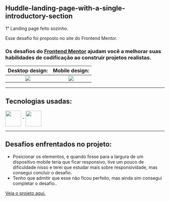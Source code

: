 ## Huddle-landing-page-with-a-single-introductory-section

1° Landing page feito sozinho.

Esse desafio foi proposto no site do Frontend Mentor.

### Os desafios do [Frontend Mentor](https://www.frontendmentor.io) ajudam você a melhorar suas habilidades de codificação ao construir projetos realistas. 

Desktop design:            |  Mobile design:
:-------------------------:|:-------------------------:
<img src="https://res.cloudinary.com/dz209s6jk/image/upload/q_auto:good,w_900/Challenges/yjly0l5ohx3f2kz6bbvg.jpg">  |  <img src="https://res.cloudinary.com/dz209s6jk/image/upload/q_auto:good,w_900/Challenges/i2c2mvyvdaoixis0yc2r.jpg">

---------------------------------------

## Tecnologias usadas:

<div>
  <img align = "center" width="50px" src = "https://cdn.jsdelivr.net/gh/devicons/devicon/icons/html5/html5-plain-wordmark.svg"> -
  <img align = "center" width="50px" src = "https://cdn.jsdelivr.net/gh/devicons/devicon/icons/css3/css3-plain-wordmark.svg">
</div>

---------------------------------------

## Desafios enfrentados no projeto:

- Posicionar os elementos, e quando fosse para a largura de um dispositivo mobile teria que ficar responsivo, tive um pouco de dificuldade nisso e terei que estudar mais sobre responsividade, mas consegui concluir o desafio.
- Tenho que admitir que esse não ficou perfeito, mas ainda sim consegui completar o desafio..

<a href = "https://guilherme-goncalves-de-souza.github.io/Desafio-Huddle-landing-page-with-a-single-introductory-section-do-FrontEnd-Mentor/"> Veja o projeto aqui. </a>

